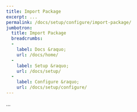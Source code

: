 ```yaml
---
title: Import Package
excerpt: ...
permalink: /docs/setup/configure/import-package/
jumbotron:
  title: Import Package
  breadcrumbs:
  - 
    label: Docs &raquo;
    url: /docs/home/
  - 
    label: Setup &raquo;
    url: /docs/setup/
  - 
    label: Configure &raquo;
    url: /docs/setup/configure/
---
```


...